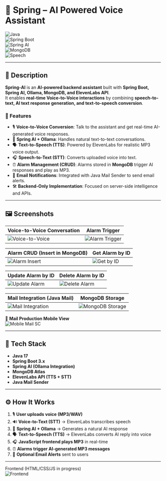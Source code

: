 # 🌟 Spring – AI Powered Voice Assistant  

![Java](https://img.shields.io/badge/Java-17-orange)  
![Spring Boot](https://img.shields.io/badge/Spring%20Boot-3.0-brightgreen?logo=springboot)  
![Spring AI](https://img.shields.io/badge/Spring%20AI-Intelligent%20Apps-6DB33F?logo=spring&logoColor=white)  
![MongoDB](https://img.shields.io/badge/MongoDB-Atlas-darkgreen?logo=mongodb)  
![Speech](https://img.shields.io/badge/Text--to--Speech-ElevenLabs-yellow)  

---

## 📌 Description  

**Spring-AI** is an **AI-powered backend assistant** built with **Spring Boot, Spring AI, Ollama, MongoDB, and ElevenLabs API**.  
It enables **real-time Voice-to-Voice interactions** by combining **speech-to-text, AI text response generation, and text-to-speech conversion**.  

### 🔑 Features  
- 🎙 **Voice-to-Voice Conversion**: Talk to the assistant and get real-time AI-generated voice responses.  
- 🧠 **Spring AI + Ollama**: Handles natural text-to-text conversations.  
- 🗣 **Text-to-Speech (TTS)**: Powered by ElevenLabs for realistic MP3 voice output.  
- 🎧 **Speech-to-Text (STT)**: Converts uploaded voice into text.  
- ⏰ **Alarm Management (CRUD)**: Alarms stored in **MongoDB** trigger AI responses and play as MP3.  
- 📩 **Email Notifications**: Integrated with Java Mail Sender to send email alerts.  
- 🛠 **Backend-Only Implementation**: Focused on server-side intelligence and APIs.  

---

## 🖼 Screenshots  

| Voice-to-Voice Conversation | Alarm Trigger |  
|-----------------------------|---------------|  
| ![Voice-to-Voice](https://github.com/nagenDev/SpringJarvis-AI-Powered-Voice-Assistant/blob/main/Images%202/Screenshot%20(596).png) | ![Alarm Trigger](https://github.com/nagenDev/SpringJarvis-AI-Powered-Voice-Assistant/blob/main/Images%202/Screenshot%20(605).png) |  

| Alarm CRUD (Insert in MongoDB) | Get Alarm by ID |  
|--------------------------------|----------------|  
| ![Alarm Insert](https://github.com/nagenDev/SpringJarvis-AI-Powered-Voice-Assistant/blob/main/Images%202/Screenshot%20(607).png) | ![Get by ID](https://github.com/nagenDev/SpringJarvis-AI-Powered-Voice-Assistant/blob/main/Images%202/Screenshot%20(608).png) |  

| Update Alarm by ID | Delete Alarm by ID |  
|--------------------|-------------------|  
| ![Update Alarm](https://github.com/nagenDev/SpringJarvis-AI-Powered-Voice-Assistant/blob/main/Images%202/Screenshot%20(610).png) | ![Delete Alarm](https://github.com/nagenDev/SpringJarvis-AI-Powered-Voice-Assistant/blob/main/Images%202/Screenshot%20(611).png) |  

| Mail Integration (Java Mail) | MongoDB Storage |  
|-------------------------------|-----------------|  
| ![Mail Integration](https://github.com/nagenDev/SpringJarvis-AI-Powered-Voice-Assistant/blob/main/Images%202/Screenshot%20(612).png) | ![MongoDB Storage](https://github.com/nagenDev/SpringJarvis-AI-Powered-Voice-Assistant/blob/main/Images%202/Screenshot%20(613).png) |  

📱 **Mail Production Mobile View**  
![Mobile Mail SC](https://github.com/nagenDev/SpringJarvis-AI-Powered-Voice-Assistant/blob/main/Images%202/photo_2025-08-26_09-08-46.jpg)  

---

## 🚀 Tech Stack  

- **Java 17**  
- **Spring Boot 3.x**  
- **Spring AI (Ollama Integration)**  
- **MongoDB Atlas**  
- **ElevenLabs API (TTS + STT)**  
- **Java Mail Sender**  

---

## ⚙️ How It Works  

1. 🎙 **User uploads voice (MP3/WAV)**  
2. 🔊 **Voice-to-Text (STT)** → ElevenLabs transcribes speech  
3. 🧠 **Spring AI + Ollama** → Generates a natural AI response  
4. 🗣 **Text-to-Speech (TTS)** → ElevenLabs converts AI reply into voice  
5. 🎧 **JavaScript frontend plays MP3** in real-time  
6. ⏰ **Alarms trigger AI-generated MP3 messages**  
7. 📩 **Optional Email Alerts** sent to users  

---
Frontend (HTML/CSS/JS in progress)  
![Frontend](https://github.com/nagenDev/SpringJarvis-AI-Powered-Voice-Assistant/blob/main/Images%202/Screenshot%20(601).png)  
